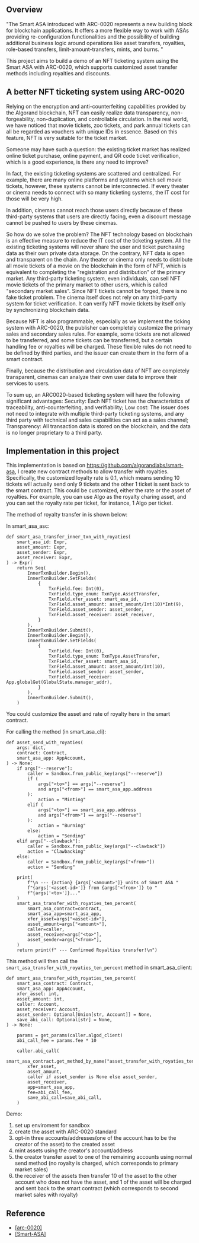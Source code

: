 ## Overview
"The Smart ASA introduced with ARC-0020 represents a new building block for blockchain applications. It offers a more flexible way to work with ASAs providing re-configuration functionalities and the possibility of building additional business logic around operations like asset transfers, royalties, role-based transfers, limit-amount-transfers, mints, and burns. "

This project aims to build a demo of an NFT ticketing system using the Smart ASA with ARC-0020, which supports customized asset transfer methods including royalties and discounts. 

## A better NFT ticketing system using ARC-0020
Relying on the encryption and anti-counterfeiting capabilities provided by the Algorand blockchain, NFT can easily realize data transparency, non-forgeability, non-duplication, and controllable circulation. In the real world, we have noticed that movie tickets, zoo tickets, and park annual tickets can all be regarded as vouchers with unique IDs in essence. Based on this feature, NFT is very suitable for the ticket market.

Someone may have such a question: the existing ticket market has realized online ticket purchase, online payment, and QR code ticket verification, which is a good experience, is there any need to improve?

In fact, the existing ticketing systems are scattered and centralized. For example, there are many online platforms and systems which sell movie tickets, however, these systems cannot be interconnected. If every theater or cinema needs to connect with so many ticketing systems, the IT cost for those will be very high.

In addition, cinemas cannot reach those users directly because of these third-party systems that users are directly facing, even a discount message cannot be pushed to users by these cinemas.

So how do we solve the problem? The NFT technology based on blockchain is an effective measure to reduce the IT cost of the ticketing system. All the existing ticketing systems will never share the user and ticket purchasing data as their own private data storage. On the contrary, NFT data is open and transparent on the chain. Any theater or cinema only needs to distribute all movie tickets of a movie on the blockchain in the form of NFT, which is equivalent to completing the "registration and distribution" of the primary market. Any third-party ticketing system, even individuals, can sell NFT movie tickets of the primary market to other users, which is called "secondary market sales". Since NFT tickets cannot be forged, there is no fake ticket problem. The cinema itself does not rely on any third-party system for ticket verification. It can verify NFT movie tickets by itself only by synchronizing blockchain data.

Because NFT is also programmable, especially as we implement the ticking system with ARC-0020, the publisher can completely customize the primary sales and secondary sales rules. For example, some tickets are not allowed to be transferred, and some tickets can be transferred, but a certain handling fee or royalties will be charged. These flexible rules do not need to be defined by third parties, and the issuer can create them in the form of a smart contract.

Finally, because the distribution and circulation data of NFT are completely transparent, cinemas can analyze their own user data to improve their services to users. 

To sum up, an ARC0020-based ticketing system will have the following significant advantages:
Security: Each NFT ticket has the characteristics of traceability, anti-counterfeiting, and verifiability;
Low cost: The issuer does not need to integrate with multiple third-party ticketing systems, and any third party with technical and sales capabilities can act as a sales channel;
Transparency: All transaction data is stored on the blockchain, and the data is no longer proprietary to a third party.

## Implementation in this project
This implementation is based on https://github.com/algorandlabs/smart-asa, I create new contract methods to allow transfer with royalties. Specifically, the customized loyalty rate is 0.1, which means sending 10 tickets will actually send only 9 tickets and the other 1 ticket is sent back to the smart contract. This could be customized, either the rate or the asset of royalties. For example, you can use Algo as the royalty charing asset, and you can set the royalty rate per ticket, for instance, 1 Algo per ticket. 

The method of royalty transfer in is shown below: 

In smart_asa_asc:
```
def smart_asa_transfer_inner_txn_with_royaties(
    smart_asa_id: Expr,
    asset_amount: Expr,
    asset_sender: Expr,
    asset_receiver: Expr,
) -> Expr:
    return Seq(
        InnerTxnBuilder.Begin(),
        InnerTxnBuilder.SetFields(
            {
                TxnField.fee: Int(0),
                TxnField.type_enum: TxnType.AssetTransfer,
                TxnField.xfer_asset: smart_asa_id,
                TxnField.asset_amount: asset_amount/Int(10)*Int(9),
                TxnField.asset_sender: asset_sender,
                TxnField.asset_receiver: asset_receiver,
            }
        ),
        InnerTxnBuilder.Submit(),
        InnerTxnBuilder.Begin(),
        InnerTxnBuilder.SetFields(
            {
                TxnField.fee: Int(0),
                TxnField.type_enum: TxnType.AssetTransfer,
                TxnField.xfer_asset: smart_asa_id,
                TxnField.asset_amount: asset_amount/Int(10),
                TxnField.asset_sender: asset_sender,
                TxnField.asset_receiver: App.globalGet(GlobalState.manager_addr),
            }
        ),
        InnerTxnBuilder.Submit(),
    )
```
You could customize the asset and rate of royalty here in the smart contract. 

For calling the method (in smart_asa_cli): 
```
def asset_send_with_royaties(
    args: dict,
    contract: Contract,
    smart_asa_app: AppAccount,
) -> None:
    if args["--reserve"]:
        caller = Sandbox.from_public_key(args["--reserve"])
        if (
            args["<to>"] == args["--reserve"]
            and args["<from>"] == smart_asa_app.address
        ):
            action = "Minting"
        elif (
            args["<to>"] == smart_asa_app.address
            and args["<from>"] == args["--reserve"]
        ):
            action = "Burning"
        else:
            action = "Sending"
    elif args["--clawback"]:
        caller = Sandbox.from_public_key(args["--clawback"])
        action = "Clawbacking"
    else:
        caller = Sandbox.from_public_key(args["<from>"])
        action = "Sending"

    print(
        f"\n --- {action} {args['<amount>']} units of Smart ASA "
        f"{args['<asset-id>']} from {args['<from>']} to "
        f"{args['<to>']}..."
    )
    smart_asa_transfer_with_royaties_ten_percent(
        smart_asa_contract=contract,
        smart_asa_app=smart_asa_app,
        xfer_asset=args["<asset-id>"],
        asset_amount=args["<amount>"],
        caller=caller,
        asset_receiver=args["<to>"],
        asset_sender=args["<from>"],
    )
    return print(f" --- Confirmed Royalties transfer!\n")
```
This method will then call the `smart_asa_transfer_with_royaties_ten_percent` method in smart_asa_client:

```
def smart_asa_transfer_with_royaties_ten_percent(
    smart_asa_contract: Contract,
    smart_asa_app: AppAccount,
    xfer_asset: int,
    asset_amount: int,
    caller: Account,
    asset_receiver: Account,
    asset_sender: Optional[Union[str, Account]] = None,
    save_abi_call: Optional[str] = None,
) -> None:

    params = get_params(caller.algod_client)
    abi_call_fee = params.fee * 10

    caller.abi_call(
        smart_asa_contract.get_method_by_name("asset_transfer_with_royaties_ten_percent"),
        xfer_asset,
        asset_amount,
        caller if asset_sender is None else asset_sender,
        asset_receiver,
        app=smart_asa_app,
        fee=abi_call_fee,
        save_abi_call=save_abi_call,
    )
```

Demo:
1. set up enviroment for sandbox
2. create the asset with ARC-0020 standard
3. opt-in three accounts/addresses(one of the account has to be the creator of the asset) to the created asset
4. mint assets using the creator's account/address
5. the creator transfer asset to one of the remaining accounts using normal send method (no royalty is charged, which corresponds to primary market sales)
6. the receiver of the assets then transfer 10 of the asset to the other account who does not have the asset, and 1 of the asset will be charged and sent back to the smart contract (which corresponds to second market sales with royalty)




## Reference
- <a href="https://github.com/algorandfoundation/ARCs/blob/main/ARCs/arc-0020.md ">[arc-0020]</a>
- <a href="https://github.com/algorandlabs/smart-asa ">[Smart-ASA]</a>

